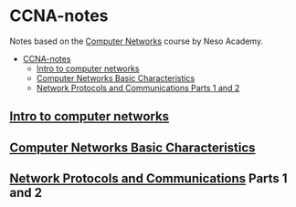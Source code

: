 # CCNA-notes

Notes based on the [Computer Networks](https://www.youtube.com/playlist?list=PLBlnK6fEyqRgMCUAG0XRw78UA8qnv6jEx) course by Neso Academy.

- [CCNA-notes](#ccna-notes)
  - [Intro to computer networks](#intro-to-computer-networks)
  - [Computer Networks Basic Characteristics](#computer-networks-basic-characteristics)
  - [Network Protocols and Communications Parts 1 and 2](#network-protocols-and-communications-parts-1-and-2)

## [Intro to computer networks](modules/intro-to-computer-networks.md)

## [Computer Networks Basic Characteristics](modules/computer-networks-basic-characteristics.md)

## [Network Protocols and Communications](modules/network-protocols-and-communications.md) Parts 1 and 2